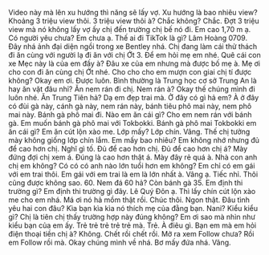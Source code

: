 Video này mà lên xu hướng thì năng sẽ lấy vợ. Xu hướng là bao nhiêu view? Khoảng 3 triệu view thôi. 3 triệu view thôi à? Chắc không? Chắc. Đợt 3 triệu view mà nó không lấy vợ ấy chị đến trường chị bế nó đi. Em cao 1,70 m ạ. Có người yêu chưa? Em chưa ạ. Thế ai đi TikTok là gì? Lâm Hoàng 0709. Đây nhá ảnh đại diện ngồi trong xe Bentley nhá. Chị đang làm cái thử thách đi ăn cùng với người lạ đi ăn với chị Ớt 3. Để em hỏi mẹ em nhé. Quê cái con xe Mẹc này là của em đấy à? Đâu xe của em nhưng mà được bố mẹ à. Mẹ ơi cho con đi ăn cùng chị Ớt nhé. Cho cho cho em mượn con giai chị tí được không? Okay em ơi. Được luôn. Bình thường là Trung học cơ sở Trung An là hay ăn vặt đâu nhỉ? Ăn nem rán đi chị. Nem rán à? Okay thế chúng mình đi luôn nhé. Ăn Trung Tiên hả? Dạ em đẹp trai mà. Ở đây có gì hả em? À ở đây có đùi gà này, cánh gà này, nem rán này, bánh tiêu phô mai này, nem phô mai này. Bánh gà phô mai đi. Nào em ăn cái gì? Cho em nem rán với bánh gà. Em muốn bánh gà phô mai với Tokbokki. Bánh gà phô mai Tokbokki em ăn cái gì? Em ăn cút lộn xào me. Lớp mấy? Lớp chín. Vâng. Thế chị tưởng mày không giống lớp chín lắm. Em mấy bao nhiêu? Em không nhớ nhưng đủ để cao hơn chị. Nghĩ gì tố. Đủ để cao hơn chị. Đủ để cao hơn chị á? Mày đứng đợi chị xem á. Đúng là cao hơn thật á. Mày đây rẻ quá à. Nhà con anh chị em không? Có có có anh nào lớn tuổi hơn em không? Em chỉ có em gái với em trai thôi. Em gái với em trai là em là lớn nhất à. Vâng ạ. Tiếc nhỉ. Thôi cũng được không sao. 60. Nem đá 60 hả? Còn bánh gà 35. Em định thi trường gì? Em định thi trường gì đây. Lê Quý Đôn ạ. Thì lấy chín cút lộn xào me cho em nhá. Má ơi nó hả mồm thật rồi. Chúc thôi. Ngon thật. Đâu tình yêu hai con đâu? Kìa bạn kìa kìa nó thích mẹ của đằng bạn. Nani? Kiểu kiểu gì? Chị là tiên chị thấy trường hợp này đúng không? Em ơi sao mà nhìn như kiểu bạn của em ấy. Trẻ trẻ trẻ trẻ trẻ mà. Trẻ. À điêu gì. Bạn em mà em hỏi điện thoại tiền chị à? Không. Chết rồi chết rồi. Mở ra xem Follow chưa? Rồi em Follow rồi mà. Okay chúng mình về nhá. Bơ mấy đứa nhá. Vâng.